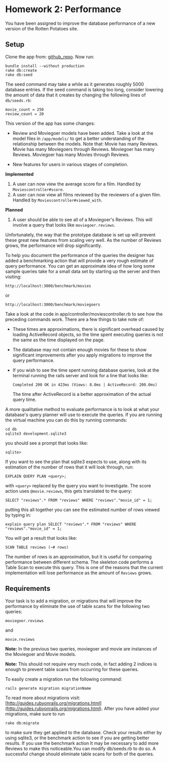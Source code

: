 Homework 2: Performance
=======================

You have been assigned to improve the database performance of a new version of
the Rotten Potatoes site.

Setup
-----

Clone the app from:
[github_repo](https://github.com/saasbook/hw6_rottenpotatoes). Now run:

    bundle install --without production
    rake db:create
    rake db:seed

The seed command may take a while as it generates roughly 5000 database entries.
If the seed command is taking too long, consider lowering the amount of data
that it creates by changing the following lines of ```db/seeds.rb```:

    movie_count = 250
    review_count = 20

This version of the app has some changes:

*   Review and Moviegoer models have been added. Take a look at the model files
    in ```/app/models/``` to get a better understanding of the relationship
    between the models. Note that: Movie has many Reviews. Movie has many
    Moviegoers through Reviews. Moviegoer has many Reviews. Moviegoer has many
    Movies through Reviews.

*   New features for users in various stages of completion.

**Implemented**
1.  A user can now view the average score for a film. Handled by
    ```Moviescontroller#score```.
2.  A user can now view all films reviewed by the reviewers of a given film.
    Handled by ```Moviescontroller#viewed_with```.

**Planned**
1.  A user should be able to see all of a Moviegoer's Reviews. This will
    involve a query that looks like ```moviegoer.reviews```.

Unfortunately, the way that the prototype database is set up will prevent these
great new features from scaling very well. As the number of Reviews grows, the
performance will drop significantly.

To help you document the performance of the queries the designer has added a
benchmarking action that will provide a very rough estimate of query
performance. You can get an approximate idea of how long some sample queries
take for a small data set by starting up the server and then visiting:

    http://localhost:3000/benchmark/movies

or

    http://localhost:3000/benchmark/moviegoers

Take a look at the code in app/controller/moviescontroller.rb to see how the
preceding commands work. There are a few things to take note of:

*   These times are approximations, there is significant overhead caused by
    loading ActiveRecord objects, so the time spent executing queries is not the
    same as the time displayed on the page.
*   The database may not contain enough movies for these to show significant
    improvements after you apply migrations to improve the query performance.
*   If you wish to see the time spent running database queries, look at the
    terminal running the rails server and look for a line that looks like:

        Completed 200 OK in 423ms (Views: 8.0ms | ActiveRecord: 200.0ms)

    The time after ActiveRecord is a better approximation of the actual query
    time.

A more qualitative method to evaluate performance is to look at what your
database's query planner will use to execute the queries. If you are running the
virtual machine you can do this by running commands:

    cd db
    sqlite3 development.sqlite3

you should see a prompt that looks like:

    sqlite>

If you want to see the plan that sqlite3 expects to use, along with its
estimation of the number of rows that it will look through, run:

    EXPLAIN QUERY PLAN <query>;

with ```<query>``` replaced by the query you want to investigate. The score
action uses ```@movie.reviews```, this gets translated to the query:

    SELECT "reviews".* FROM "reviews" WHERE "reviews"."movie_id" = 1;

putting this all together you can see the estimated number of rows viewed by
typing in:

    explain query plan SELECT "reviews".* FROM "reviews" WHERE "reviews"."movie_id" = 1;

You will get a result that looks like:

    SCAN TABLE reviews (~# rows)

The number of rows is an approximation, but it is useful for comparing
performance between different schema. The skeleton code performs a Table Scan to
execute this query. This is one of the reasons that the current implementation
will lose performance as the amount of ```Reviews``` grows.

Requirements
------------

Your task is to add a migration, or migrations that will improve the performance
by eliminate the use of table scans for the following two queries:

    moviegoer.reviews

and

    movie.reviews

**Note:** In the previous two queries, moviegoer and movie are instances of the
Moviegoer and Movie models.

**Note:** This should not require very much code, in fact adding 2 indices is
enough to prevent table scans from occurring for these queries.

To easily create a migration run the following command:

    rails generate migration migrationName

To read more about migrations visit:
[http://guides.rubyonrails.org/migrations.html](http://guides.rubyonrails.org/migrations.html).
After you have added your migrations, make sure to run

    rake db:migrate

to make sure they get applied to the database. Check your results either by
using sqlite3, or the benchmark action to see if you are getting better results.
If you use the benchmark action It may be necessary to add more Reviews to make
this noticeable.You can modify db/seeds.rb to do so. A successful change should
eliminate table scans for both of the queries.

